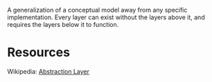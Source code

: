 A generalization of a conceptual model away from any specific implementation. Every layer can exist without the layers above it, and requires the layers below it to function.

# Resources
Wikipedia: [Abstraction Layer](https://en.wikipedia.org/wiki/Abstraction_layer)

